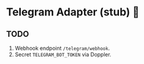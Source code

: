 # Telegram Adapter (stub) 🚧

## TODO
1. Webhook endpoint `/telegram/webhook`.
2. Secret `TELEGRAM_BOT_TOKEN` via Doppler.
